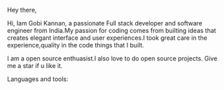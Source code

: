 Hey there,

Hi, Iam Gobi Kannan, a passionate Full stack developer and software engineer from India.My passion for coding comes from builting ideas that creates elegant interface and user experiences.I took great care in the experience,quality in the code things that I built. 

I am a open source enthuasist.I also love to do open source projects. Give me a star if u like it.

Languages and tools:

